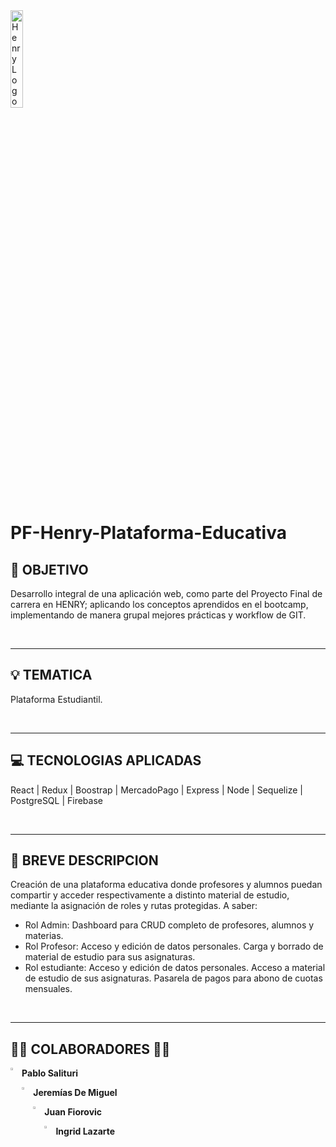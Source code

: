 <img src="https://neurona-ba.com/wp-content/uploads/2021/07/HenryLogo.jpg" alt="Henry Logo" height="20%" width="20%">

# PF-Henry-Plataforma-Educativa

  
   ## **🎯 OBJETIVO**
   <p>
    Desarrollo integral de una aplicación web, como parte del Proyecto Final de carrera en HENRY; aplicando los conceptos aprendidos en el bootcamp, implementando de manera grupal mejores prácticas y workflow de GIT.
  </p>  
  </br>
  
  ---
  
  ## **💡 TEMATICA**
  <p>
    Plataforma Estudiantil.
  </p>
  </br>
  
  ---
  
  ## **💻 TECNOLOGIAS APLICADAS**
  <p>
    React | Redux | Boostrap | MercadoPago | Express | Node | Sequelize | PostgreSQL | Firebase
  </p>
  </br>
  
  ---
  
  ## **📝 BREVE DESCRIPCION**
  <p>
    Creación de una plataforma educativa donde profesores y alumnos puedan compartir y acceder respectivamente a distinto material de estudio, mediante la asignación de roles y rutas protegidas. A saber:
    <ul>
      <li>Rol Admin: Dashboard para CRUD completo de profesores, alumnos y materias.</li>
      <li>Rol Profesor: Acceso y edición de datos personales. Carga y borrado de material de estudio para sus asignaturas.</li>
      <li>Rol estudiante: Acceso y edición de datos personales. Acceso a material de estudio de sus asignaturas. Pasarela de pagos para abono de cuotas mensuales.</li>
    </ul>
  </p>
  </br>
  
  ---
  
  ## **👩‍💻 COLABORADORES 👨‍💻**
  <a href="https://www.linkedin.com/in/pablosalituri/" target="_blank">
  <img align="left" src="https://user-images.githubusercontent.com/76783198/182481396-19c89e94-f3ba-4e33-9df4-f5b7a094cf8f.svg" height="3%" width="3%" />
  </a>
  <p><b>Pablo Salituri</b><p>

  
  <a href="https://www.linkedin.com/in/jeremias-de-miguel-55b65125b/" target="_blank">
  <img align="left" src="https://user-images.githubusercontent.com/76783198/182481396-19c89e94-f3ba-4e33-9df4-f5b7a094cf8f.svg" height="3%" width="3%" />
  </a>
  <p><b>Jeremías De Miguel</b><p>
  
  <a href="https://www.linkedin.com/in/juan-jos%C3%A9-fiorovic-926353b7/" target="_blank">
  <img align="left" src="https://user-images.githubusercontent.com/76783198/182481396-19c89e94-f3ba-4e33-9df4-f5b7a094cf8f.svg" height="3%" width="3%" />
  </a>
  <p><b>Juan Fiorovic</b><p>
  
  <a href="https://www.linkedin.com/in/ingrid-victoria-lazarte-8697081b2/" target="_blank">
  <img align="left" src="https://user-images.githubusercontent.com/76783198/182481396-19c89e94-f3ba-4e33-9df4-f5b7a094cf8f.svg" height="3%" width="3%" />
  </a>
  <p><b>Ingrid Lazarte</b><p>
  
